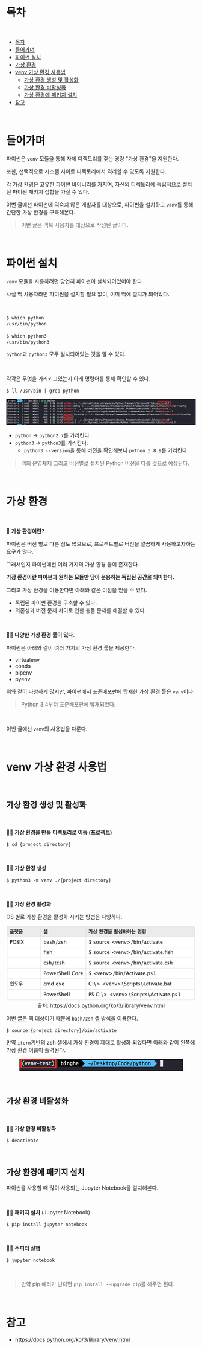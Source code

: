 # 목차

<br>

- [목차](#목차)
- [들어가며](#들어가며)
- [파이썬 설치](#파이썬-설치)
- [가상 환경](#가상-환경)
- [venv 가상 환경 사용법](#venv-가상-환경-사용법)
  - [가상 환경 생성 및 활성화](#가상-환경-생성-및-활성화)
  - [가상 환경 비활성화](#가상-환경-비활성화)
  - [가상 환경에 패키지 설치](#가상-환경에-패키지-설치)
- [참고](#참고)

<br>

# 들어가며
파이썬은 `venv` 모듈을 통해 자체 디렉토리를 갖는 경량 "가상 환경"을 지원한다.

또한, 선택적으로 시스템 사이트 디렉토리에서 격리할 수 있도록 지원한다.

각 가상 환경은 고유한 파이썬 바이너리를 가지며, 자신의 디렉토리에 독립적으로 설치된 파이썬 패키지 집합을 가질 수 있다.

이번 글에선 파이썬에 익숙치 않은 개발자를 대상으로, 파이썬을 설치하고 `venv`를 통해 간단한 가상 환경을 구축해본다.

> 이번 글은 맥북 사용자를 대상으로 작성된 글이다.

<br>

# 파이썬 설치
`venv` 모듈을 사용하려면 당연히 파이썬이 설치되어있어야 한다.

사실 맥 사용자라면 파이썬을 설치할 필요 없이, 이미 맥에 설치가 되어있다.

<br>

```shell
$ which python
/usr/bin/python

$ which python3
/usr/bin/python3
```
`python`과 `python3` 모두 설치되어있는 것을 알 수 있다.

<br>

각각은 무엇을 가리키고있는지 아래 명령어를 통해 확인할 수 있다.

```shell
$ ll /usr/bin | grep python
```

<p align="center"><img src="./image/mac_python.png"> </p>

* `python` -> `python2.7`를 가리킨다.
* `python3` -> `python3`를 가리킨다.
  * `python3 --version`을 통해 버전을 확인해보니 `python 3.8.9`를 가리킨다.

> 맥의 운영체제 그리고 버전별로 설치된 Python 버전을 다를 것으로 예상된다.

<br>

# 가상 환경

<br>

🤔 **가상 환경이란?**

파이썬은 버전 별로 다른 점도 많으므로, 프로젝트별로 버전을 깔끔하게 사용하고자하는 요구가 많다.

그래서인지 파이썬에선 여러 가지의 가상 환경 툴이 존재한다.

**가장 환경이란 파이썬과 원하는 모듈만 담아 운용하는 독립된 공간을 의미한다.**

그리고 가상 환경을 이용한다면 아래와 같은 이점을 얻을 수 있다.

* 독립된 파이썬 환경을 구축할 수 있다.
* 의존성과 버전 문제 차이로 인한 충돌 문제를 해결할 수 있다.

<br>

💁‍♂️ **다양한 가상 환경 툴이 있다.**

파이썬은 아래와 같이 여러 가지의 가상 환경 툴을 제공한다.

* virtualenv
* conda
* pipenv
* pyenv

위와 같이 다양하게 많지만, 파이썬에서 표준배포판에 탑재한 가상 환경 툴은 `venv`이다.

> Python 3.4부터 표준배포판에 탑재되었다.

<br>

이번 글에선 `venv`의 사용법을 다룬다.

<br>

# venv 가상 환경 사용법

<br>

## 가상 환경 생성 및 활성화

<br>

💁‍♂️ **가상 환경을 만들 디렉토리로 이동 (프로젝트)**

```shell
$ cd {project directory}
```

<br>

💁‍♂️ **가상 환경 생성**

```shell
$ python3 -m venv ./{project directory}
```

<br>

💁‍♂️ **가상 환경 활성화**

OS 별로 가상 환경을 활성화 시키는 방법은 다양하다.

<p align="center"><img src="./image/venv_activate.png"><br>출처: https://docs.python.org/ko/3/library/venv.html </p>

이번 글은 맥 대상이기 때문에 `bash/zsh` 셸 방식을 이용한다.

```shell
$ source {project directory}/bin/activate
```

만약 `iterm`기반의 zsh 셸에서 가상 환경이 제대로 활성화 되었다면 아래와 같이 왼쪽에 가상 환경 이름이 출력된다.

<p align="center"><img src="./image/venv_activated.png"> </p>

<br>

## 가상 환경 비활성화

<br>

💁‍♂️ **가상 환경 비활성화**

```shell
$ deactivate
```

<br>

## 가상 환경에 패키지 설치
파이썬을 사용할 때 많이 사용되는 Jupyter Notebook을 설치해본다.

<br>

💁‍♂️ **패키지 설치** (Jupyter Notebook)

```shell
$ pip install jupyter notebook
```

<br>

💁‍♂️ **주피터 실행**

```shell
$ jupyter notebook
```

<br>

> 만약 pip 에러가 난다면 `pip install --upgrade pip`를 해주면 된다.

<br>

# 참고
* https://docs.python.org/ko/3/library/venv.html

